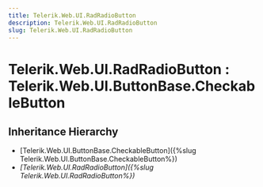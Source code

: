 ```yaml
---
title: Telerik.Web.UI.RadRadioButton
description: Telerik.Web.UI.RadRadioButton
slug: Telerik.Web.UI.RadRadioButton
---
```


# Telerik.Web.UI.RadRadioButton : Telerik.Web.UI.ButtonBase.CheckableButton

## Inheritance Hierarchy

* [Telerik.Web.UI.ButtonBase.CheckableButton]({%slug Telerik.Web.UI.ButtonBase.CheckableButton%})
* *[Telerik.Web.UI.RadRadioButton]({%slug Telerik.Web.UI.RadRadioButton%})*

